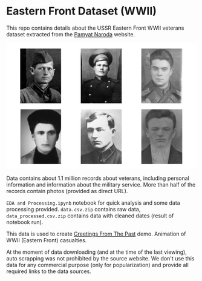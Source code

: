 # Eastern Front Dataset (WWII)

This repo contains details about the USSR Eastern Front WWII veterans dataset extracted from the [Pamyat Naroda](https://foto.pamyat-naroda.ru) website.

![Example Photos Image](example.png)

Data contains about 1.1 million records about veterans, including personal information and information about the military service. More than half of the records contain photos (provided as direct URL).

`EDA and Processing.ipynb` notebook for quick analysis and some data processing provided. `data.csv.zip` contains raw data, `data_processed.csv.zip` contains data with cleaned dates (result of notebook run).

This data is used to create [Greetings From The Past](https://greetingsfromthepast.net) demo. Animation of WWII (Eastern Front) casualties.

At the moment of data downloading (and at the time of the last viewing), auto scrapping was not prohibited by the source website. We don't use this data for any commercial purpose (only for popularization) and provide all required links to the data sources.
